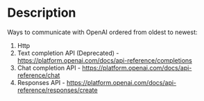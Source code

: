 # Description

Ways to communicate with OpenAI ordered from oldest to newest:

1. Http
2. Text completion API (Deprecated) - https://platform.openai.com/docs/api-reference/completions
3. Chat completion API - https://platform.openai.com/docs/api-reference/chat
4. Responses API - https://platform.openai.com/docs/api-reference/responses/create
